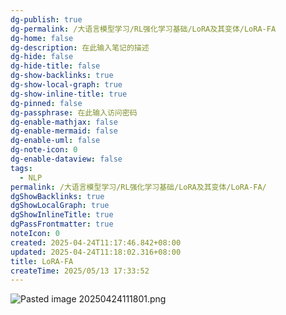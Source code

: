 ```yaml
---
dg-publish: true
dg-permalink: /大语言模型学习/RL强化学习基础/LoRA及其变体/LoRA-FA
dg-home: false
dg-description: 在此输入笔记的描述
dg-hide: false
dg-hide-title: false
dg-show-backlinks: true
dg-show-local-graph: true
dg-show-inline-title: true
dg-pinned: false
dg-passphrase: 在此输入访问密码
dg-enable-mathjax: false
dg-enable-mermaid: false
dg-enable-uml: false
dg-note-icon: 0
dg-enable-dataview: false
tags:
  - NLP
permalink: /大语言模型学习/RL强化学习基础/LoRA及其变体/LoRA-FA/
dgShowBacklinks: true
dgShowLocalGraph: true
dgShowInlineTitle: true
dgPassFrontmatter: true
noteIcon: 0
created: 2025-04-24T11:17:46.842+08:00
updated: 2025-04-24T11:18:02.316+08:00
title: LoRA-FA
createTime: 2025/05/13 17:33:52
---
```




![Pasted image 20250424111801.png](/img/user/%E9%99%84%E4%BB%B6/Pasted%20image%2020250424111801.png)
